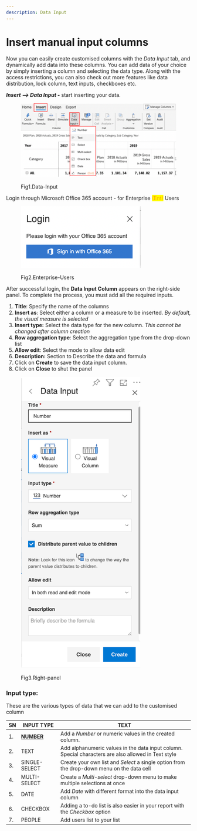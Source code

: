 ```yaml
---
description: Data Input
---
```


# Insert manual input columns

Now you can easily create customised columns with the _Data Input_ tab, and dynamically add data into these columns. You can add data of your choice by simply inserting a column and selecting the data type.  Along with the access restrictions, you can also check out more features like data distribution, lock column, text inputs, checkboxes etc.

_**Insert --> Data Input -**_ start inserting your data.

<figure><img src="../../../.gitbook/assets/image (1) (1) (1).png" alt=""><figcaption><p>Fig1.Data-Input</p></figcaption></figure>



Login through Microsoft Office 365 account - for Enterprise <mark style="color:orange;">(Ent)</mark> Users

<figure><img src="../../../.gitbook/assets/Screenshot 2022-11-17 at 12.52.08 PM.png" alt=""><figcaption><p>Fig2.Enterprise-Users</p></figcaption></figure>



After successful login, the **Data Input Column** appears on the right-side panel. To complete the process, you must add all the required inputs.

1. **Title**: Specify the name of the columns
2. **Insert as**: Select either a column or a measure to be inserted. _By default, the visual measure is selected_
3. **Insert type:** Select the data type for the new column. _This cannot be changed after column creation_
4. **Row aggregation type**: Select the aggregation type from the drop-down list
5. **Allow edit**: Select the mode to allow data edit
6. **Description:** Section to Describe the data and formula
7. Click on **Create** to save the data input column.
8. Click on **Close** to shut the panel

<figure><img src="../../../.gitbook/assets/image (9).png" alt=""><figcaption><p>Fig3.Right-panel </p></figcaption></figure>

### Input type:

These are the various types of data that we can add to the customised column

| SN | INPUT TYPE                                                                  | TEXT                                                                                                |
| -- | --------------------------------------------------------------------------- | --------------------------------------------------------------------------------------------------- |
| 1. | [**NUMBER**](https://www.notion.so/NUMBER-391df406c7c34746b282cf2fe5e90fd2) | Add a _Number_ or numeric values in the created column.                                             |
| 2. | TEXT                                                                        | Add alphanumeric values in the data input column. Special characters are also allowed in Text style |
| 3. | SINGLE-SELECT                                                               | Create your own list and _Select_ a single option from the drop-down menu on the data cell          |
| 4. | MULTI-SELECT                                                                | Create a _Multi-select_ drop-down menu to make multiple selections at once                          |
| 5. | DATE                                                                        | Add _Date_ with different format into the data input column                                         |
| 6. | CHECKBOX                                                                    | Adding a to-do list is also easier in your report with the _Checkbox_ option                        |
| 7. | PEOPLE                                                                      | Add users list to your list                                                                         |


